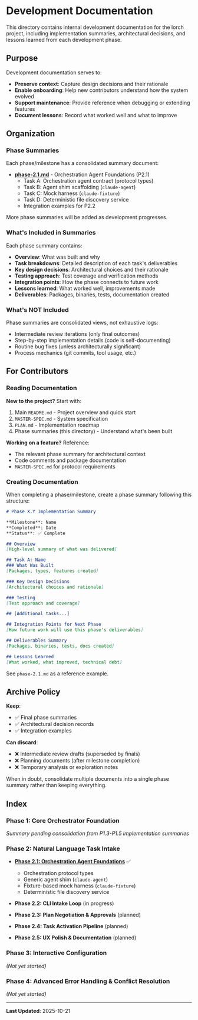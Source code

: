 # Development Documentation

This directory contains internal development documentation for the lorch project, including implementation summaries, architectural decisions, and lessons learned from each development phase.

## Purpose

Development documentation serves to:
- **Preserve context**: Capture design decisions and their rationale
- **Enable onboarding**: Help new contributors understand how the system evolved
- **Support maintenance**: Provide reference when debugging or extending features
- **Document lessons**: Record what worked well and what to improve

## Organization

### Phase Summaries

Each phase/milestone has a consolidated summary document:

- **[phase-2.1.md](./phase-2.1.md)** - Orchestration Agent Foundations (P2.1)
  - Task A: Orchestration agent contract (protocol types)
  - Task B: Agent shim scaffolding (`claude-agent`)
  - Task C: Mock harness (`claude-fixture`)
  - Task D: Deterministic file discovery service
  - Integration examples for P2.2

More phase summaries will be added as development progresses.

### What's Included in Summaries

Each phase summary contains:
- **Overview**: What was built and why
- **Task breakdowns**: Detailed description of each task's deliverables
- **Key design decisions**: Architectural choices and their rationale
- **Testing approach**: Test coverage and verification methods
- **Integration points**: How the phase connects to future work
- **Lessons learned**: What worked well, improvements made
- **Deliverables**: Packages, binaries, tests, documentation created

### What's NOT Included

Phase summaries are consolidated views, not exhaustive logs:
- Intermediate review iterations (only final outcomes)
- Step-by-step implementation details (code is self-documenting)
- Routine bug fixes (unless architecturally significant)
- Process mechanics (git commits, tool usage, etc.)

## For Contributors

### Reading Documentation

**New to the project?** Start with:
1. Main `README.md` - Project overview and quick start
2. `MASTER-SPEC.md` - System specification
3. `PLAN.md` - Implementation roadmap
4. Phase summaries (this directory) - Understand what's been built

**Working on a feature?** Reference:
- The relevant phase summary for architectural context
- Code comments and package documentation
- `MASTER-SPEC.md` for protocol requirements

### Creating Documentation

When completing a phase/milestone, create a phase summary following this structure:

```markdown
# Phase X.Y Implementation Summary

**Milestone**: Name
**Completed**: Date
**Status**: ✅ Complete

## Overview
[High-level summary of what was delivered]

## Task A: Name
### What Was Built
[Packages, types, features created]

### Key Design Decisions
[Architectural choices and rationale]

### Testing
[Test approach and coverage]

## [Additional tasks...]

## Integration Points for Next Phase
[How future work will use this phase's deliverables]

## Deliverables Summary
[Packages, binaries, tests, docs created]

## Lessons Learned
[What worked, what improved, technical debt]
```

See `phase-2.1.md` as a reference example.

## Archive Policy

**Keep**:
- ✅ Final phase summaries
- ✅ Architectural decision records
- ✅ Integration examples

**Can discard**:
- ❌ Intermediate review drafts (superseded by finals)
- ❌ Planning documents (after milestone completion)
- ❌ Temporary analysis or exploration notes

When in doubt, consolidate multiple documents into a single phase summary rather than keeping everything.

## Index

### Phase 1: Core Orchestrator Foundation
*Summary pending consolidation from P1.3-P1.5 implementation summaries*

### Phase 2: Natural Language Task Intake

- **[Phase 2.1: Orchestration Agent Foundations](./phase-2.1.md)** ✅
  - Orchestration protocol types
  - Generic agent shim (`claude-agent`)
  - Fixture-based mock harness (`claude-fixture`)
  - Deterministic file discovery service

- **Phase 2.2: CLI Intake Loop** (in progress)
- **Phase 2.3: Plan Negotiation & Approvals** (planned)
- **Phase 2.4: Task Activation Pipeline** (planned)
- **Phase 2.5: UX Polish & Documentation** (planned)

### Phase 3: Interactive Configuration
*(Not yet started)*

### Phase 4: Advanced Error Handling & Conflict Resolution
*(Not yet started)*

---

**Last Updated**: 2025-10-21
